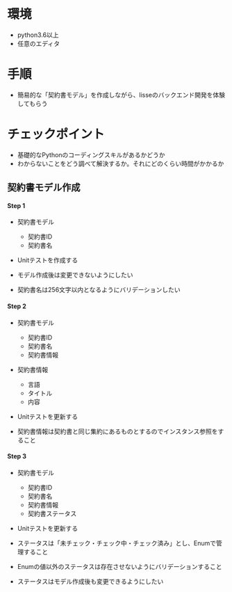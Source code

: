 # 環境
- python3.6以上
- 任意のエディタ

# 手順
- 簡易的な「契約書モデル」を作成しながら、lisseのバックエンド開発を体験してもらう

# チェックポイント
- 基礎的なPythonのコーディングスキルがあるかどうか
- わからないことをどう調べて解決するか。それにどのくらい時間がかかるか


## 契約書モデル作成
#### Step 1
- 契約書モデル
  - 契約書ID
  - 契約書名

- Unitテストを作成する
  
- モデル作成後は変更できないようにしたい
- 契約書名は256文字以内となるようにバリデーションしたい

#### Step 2
- 契約書モデル
  - 契約書ID
  - 契約書名
  - 契約書情報

- 契約書情報
  - 言語
  - タイトル
  - 内容

- Unitテストを更新する

- 契約書情報は契約書と同じ集約にあるものとするのでインスタンス参照をすること


#### Step 3
- 契約書モデル
  - 契約書ID
  - 契約書名
  - 契約書情報
  - 契約書ステータス

- Unitテストを更新する

- ステータスは「未チェック・チェック中・チェック済み」とし、Enumで管理すること
- Enumの値以外のステータスは存在させないようにバリデーションすること
- ステータスはモデル作成後も変更できるようにしたい
